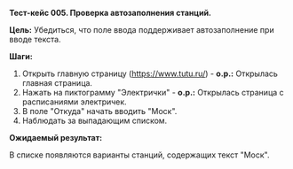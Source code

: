 **Тест-кейс 005. Проверка автозаполнения станций.**

**Цель:** Убедиться, что поле ввода поддерживает автозаполнение при вводе текста.

**Шаги:**

1. Открыть главную страницу (https://www.tutu.ru/) - **о.р.:** Открылась главная страница.
2. Нажать на пиктограмму "Электрички" - **о.р.:** Открылась страница с расписаниями электричек.
3. В поле "Откуда" начать вводить "Моск".
4. Наблюдать за выпадающим списком.

**Ожидаемый результат:**

В списке появляются варианты станций, содержащих текст "Моск".

